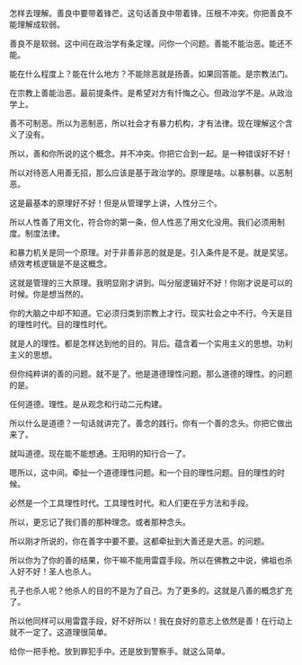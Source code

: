 怎样去理解。善良中要带着锋芒。这句话善良中带着锋。压根不冲突。你把善良不能理解成软弱。

善良不是软弱。这中间在政治学有条定理。问你一个问题。善能不能治恶。能还不能。

能在什么程度上？能在什么地方？不能除恶就是扬善。如果回答能。是宗教法门。

在宗教上善能治恶。最前提条件。是希望对方有忏悔之心。但政治学不是。从政治学上。

善不可制恶。所以为恶制恶，所以社会才有暴力机构，才有法律。现在理解这个含义了没有。

所以，善和你所说的这个概念。并不冲突。你把它合到一起。是一种错误好不好！

所以对待恶人用善无招，那么应该是基于政治学的。原理是啥。以暴制暴。以恶制恶。

这是最基本的原理好不好！但是从管理学上讲，人性分三个。

所以人性善了用文化，符合你的第一条，但人性恶了用文化没用。我们必须用制度。制度法律。

和暴力机关是同一个原理。对于非善非恶的就是是。引入条件是不是。就是奖惩。绩效考核逻辑是不是这概念。

这就是管理的三大原理。我明显刚才讲到。叫分层逻辑好不好！你刚才说是可以的时候。你是想当然的。

你的大脑之中却不知道。它必须归类到宗教上才行。现实社会之中不行。今天是目的理性时代。目的理性时代。

就是人的理性。都是怎样达到他的目的。背后。蕴含着一个实用主义的思想。功利主义的思想。

但你纯粹讲的善的问题。就不是了。他是道德理性问题。那么道德的理性。的问题的是。

任何道德。理性。是从观念和行动二元构建。

所以什么是道德？一句话就讲完了。善念的践行。你有一个善的念头。你把它做出来了。

就叫道德。现在能不能想通。王阳明的知行合一了。

嗯所以，这中间。牵扯一个道德理性问题。和一个目的理性问题。目的理性的时候。

必然是一个工具理性时代。工具理性时代。和人们更在乎方法和手段。

所以，更忘记了我们善的那种理念。或者那种念头。

所以刚才所说的，你在善字中要不要。这都牵扯到大善还是大恶。的问题。

所以你为了你的善的结果，你干嘛不能用雷霆手段。所以在佛教之中说，佛祖也杀人好不好！圣人也杀人。

孔子也杀人呢？他杀人的目的不是为了自己。为了更多的。这就是八善的概念扩充了。

所以他同样可以用雷霆手段，好不好所以！我在良好的意志上依然是善！在行动上就不一定了。这道理很简单。

给你一把手枪。放到罪犯手中。还是放到警察手。就这么简单。